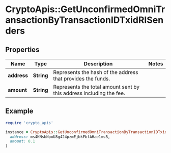 # CryptoApis::GetUnconfirmedOmniTransactionByTransactionIDTxidRISenders

## Properties

| Name | Type | Description | Notes |
| ---- | ---- | ----------- | ----- |
| **address** | **String** | Represents the hash of the address that provides the funds. |  |
| **amount** | **String** | Represents the total amount sent by this address including the fee. |  |

## Example

```ruby
require 'crypto_apis'

instance = CryptoApis::GetUnconfirmedOmniTransactionByTransactionIDTxidRISenders.new(
  address: ms4KNsbNpoU8g424pzmEjbkFbfAHae1msB,
  amount: 0.1
)
```


